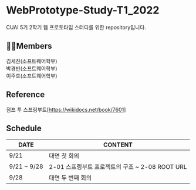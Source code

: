 # WebPrototype-Study-T1_2022
CUAI 5기 2학기 웹 프로토타입 스터디를 위한 repository입니다.

## 🙋‍♂️Members

김세진(소프트웨어학부) <br>
박경빈(소프트웨어학부) <br>
이주호(소프트웨어학부) <br>

## Reference
점프 투 스프링부트[https://wikidocs.net/book/7601] <br>

## Schedule
|DATE|CONTENT|
|---|---|
|9/21|대면 첫 회의|
|9/21 ~ 9/28|2-01 스프링부트 프로젝트의 구조 ~ 2-08 ROOT URL|
|9/28|대면 두 번째 회의|
